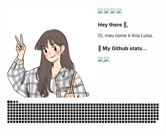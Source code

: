 <img align="left" alt="Leti-pic" height="300" style="border-radius:50px;" src="https://github.com/letpires/letpires/blob/main/pic%20leti.png">


  <div>
  <p align="left">
    <a href = "https://medium.com/leti-pires"><img src="https://img.shields.io/badge/-Blog-%23EA4335?style=for-the-badge&logo=ghost&logoColor=white" target="_blank"></a>
    <a href="https://www.linkedin.com/in/leticia-pires/" target="_blank"><img src="https://img.shields.io/badge/-LinkedIn-%230077B5?style=for-the-badge&logo=linkedin&logoColor=white" target="_blank"></a>
    <a href="https://www.youtube.com/channel/UC7C3taM54q4rsEIDPFNVsLg" target="_blank"><img src="https://img.shields.io/badge/-Youtube-%23333?style=for-the-badge&logo=youtube&logoColor=red" target="_blank"></a>
    <a href="https://instagram.com/letispires" target="_blank"><img src="https://img.shields.io/badge/-Instagram-%23E4405F?style=for-the-badge&logo=instagram&logoColor=pink" target="_blank"></a>
</div>






### Hey there 👋,

Oi, meu nome é Ana Luisa.


### 🧐 My Github stats...

 <div>
 <p align="left">
   <a href="https://github.com/letpires">
   <img height="175em" src="https://github-readme-stats.vercel.app/api?username=letpires&show_icons=true&theme=radical&include_all_commits=true&count_private=true"/>
   <img height="175em" src="https://github-readme-stats.vercel.app/api/top-langs/?username=letpires&layout=compact&langs_count=16&theme=radical"/>
<div>

  
 
  ![Snake animation](https://github.com/letpires/letpires/blob/output/github-contribution-grid-snake.svg)

